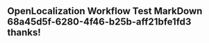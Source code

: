 <properties
ms.topic="hero-topic"
ms.test1="hero-topic"
ms.test2="test"/>

## OpenLocalization Workflow Test MarkDown 68a45d5f-6280-4f46-b25b-aff21bfe1fd3 thanks!
<!--HONumber=Mar16_HO3-->
